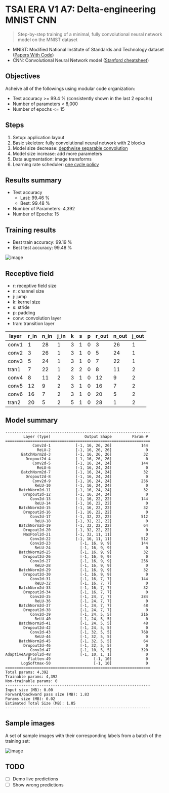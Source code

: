 # TSAI ERA V1 A7: Delta-engineering MNIST CNN
> Step-by-step training of a minimal, fully convolutional neural network model on the MNIST dataset
- MNIST: Modified National Institute of Standards and Technology dataset ([Papers With Code](https://paperswithcode.com/dataset/mnist))
- CNN: Convolutional Neural Network model ([Stanford cheatsheet](https://stanford.edu/~shervine/teaching/cs-230/cheatsheet-convolutional-neural-networks))

## Objectives
Acheive all of the followings using modular code organization:
- Test accuracy >= 99.4 % (consistently shown in the last 2 epochs)
- Number of parameters < 8,000
- Number of epochs <= 15

## Steps
1. Setup: application layout
2. Basic skeleton: fully convolutional neural network with 2 blocks
3. Model size decrease: [depthwise separable convolution](https://www.youtube.com/watch?v=vVaRhZXovbw)
4. Model size increase: add more parameters
5. Data augmentation: image transforms
6. Learning rate scheduler: [one cycle policy](https://pytorch.org/docs/stable/generated/torch.optim.lr_scheduler.OneCycleLR.html)

## Results summary
- Test accuracy
    - Last: 99.46 % 
    - Best: 99.48 %
- Number of Parameters: 4,392
- Number of Epochs: 15

## Training results
- Best train accuracy: 99.19 %
- Best test accuracy: 99.48 %

![image](https://github.com/woncoh1/era1a7/assets/12987758/aa49b8a3-c169-442e-8787-eba67e867064)

## Receptive field
- r: receptive field size
- n: channel size
- j: jump
- k: kernel size
- s: stride
- p: padding
- conv: convolution layer
- tran: transition layer

| layer | r_in | n_in | j_in | k | s | p | r_out | n_out | j_out |
|-------|------|------|------|---|---|---|-------|-------|-------|
| conv1 |    1 |   28 |    1 | 3 | 1 | 0 |     3 |    26 |     1 |
| conv2 |    3 |   26 |    1 | 3 | 1 | 0 |     5 |    24 |     1 |
| conv3 |    5 |   24 |    1 | 3 | 1 | 0 |     7 |    22 |     1 |
| tran1 |    7 |   22 |    1 | 2 | 2 | 0 |     8 |    11 |     2 |
| conv4 |    8 |   11 |    2 | 3 | 1 | 0 |    12 |     9 |     2 |
| conv5 |   12 |    9 |    2 | 3 | 1 | 0 |    16 |     7 |     2 |
| conv6 |   16 |    7 |    2 | 3 | 1 | 0 |    20 |     5 |     2 |
| tran2 |   20 |    5 |    2 | 5 | 1 | 0 |    28 |     1 |     2 |

## Model summary
```
----------------------------------------------------------------
        Layer (type)               Output Shape         Param #
================================================================
            Conv2d-1           [-1, 16, 26, 26]             144
              ReLU-2           [-1, 16, 26, 26]               0
       BatchNorm2d-3           [-1, 16, 26, 26]              32
         Dropout2d-4           [-1, 16, 26, 26]               0
            Conv2d-5           [-1, 16, 24, 24]             144
              ReLU-6           [-1, 16, 24, 24]               0
       BatchNorm2d-7           [-1, 16, 24, 24]              32
         Dropout2d-8           [-1, 16, 24, 24]               0
            Conv2d-9           [-1, 16, 24, 24]             256
             ReLU-10           [-1, 16, 24, 24]               0
      BatchNorm2d-11           [-1, 16, 24, 24]              32
        Dropout2d-12           [-1, 16, 24, 24]               0
           Conv2d-13           [-1, 16, 22, 22]             144
             ReLU-14           [-1, 16, 22, 22]               0
      BatchNorm2d-15           [-1, 16, 22, 22]              32
        Dropout2d-16           [-1, 16, 22, 22]               0
           Conv2d-17           [-1, 32, 22, 22]             512
             ReLU-18           [-1, 32, 22, 22]               0
      BatchNorm2d-19           [-1, 32, 22, 22]              64
        Dropout2d-20           [-1, 32, 22, 22]               0
        MaxPool2d-21           [-1, 32, 11, 11]               0
           Conv2d-22           [-1, 16, 11, 11]             512
           Conv2d-23             [-1, 16, 9, 9]             144
             ReLU-24             [-1, 16, 9, 9]               0
      BatchNorm2d-25             [-1, 16, 9, 9]              32
        Dropout2d-26             [-1, 16, 9, 9]               0
           Conv2d-27             [-1, 16, 9, 9]             256
             ReLU-28             [-1, 16, 9, 9]               0
      BatchNorm2d-29             [-1, 16, 9, 9]              32
        Dropout2d-30             [-1, 16, 9, 9]               0
           Conv2d-31             [-1, 16, 7, 7]             144
             ReLU-32             [-1, 16, 7, 7]               0
      BatchNorm2d-33             [-1, 16, 7, 7]              32
        Dropout2d-34             [-1, 16, 7, 7]               0
           Conv2d-35             [-1, 24, 7, 7]             384
             ReLU-36             [-1, 24, 7, 7]               0
      BatchNorm2d-37             [-1, 24, 7, 7]              48
        Dropout2d-38             [-1, 24, 7, 7]               0
           Conv2d-39             [-1, 24, 5, 5]             216
             ReLU-40             [-1, 24, 5, 5]               0
      BatchNorm2d-41             [-1, 24, 5, 5]              48
        Dropout2d-42             [-1, 24, 5, 5]               0
           Conv2d-43             [-1, 32, 5, 5]             768
             ReLU-44             [-1, 32, 5, 5]               0
      BatchNorm2d-45             [-1, 32, 5, 5]              64
        Dropout2d-46             [-1, 32, 5, 5]               0
           Conv2d-47             [-1, 10, 5, 5]             320
AdaptiveAvgPool2d-48             [-1, 10, 1, 1]               0
          Flatten-49                   [-1, 10]               0
       LogSoftmax-50                   [-1, 10]               0
================================================================
Total params: 4,392
Trainable params: 4,392
Non-trainable params: 0
----------------------------------------------------------------
Input size (MB): 0.00
Forward/backward pass size (MB): 1.83
Params size (MB): 0.02
Estimated Total Size (MB): 1.85
----------------------------------------------------------------
```

## Sample images
A set of sample images with their corresponding labels from a batch of the training set:

![image](https://github.com/woncoh1/era1a7/assets/12987758/638e026f-075e-49f4-86f4-d0983295d0e9)

## TODO
- [ ] Demo live predictions
- [ ] Show wrong predictions
